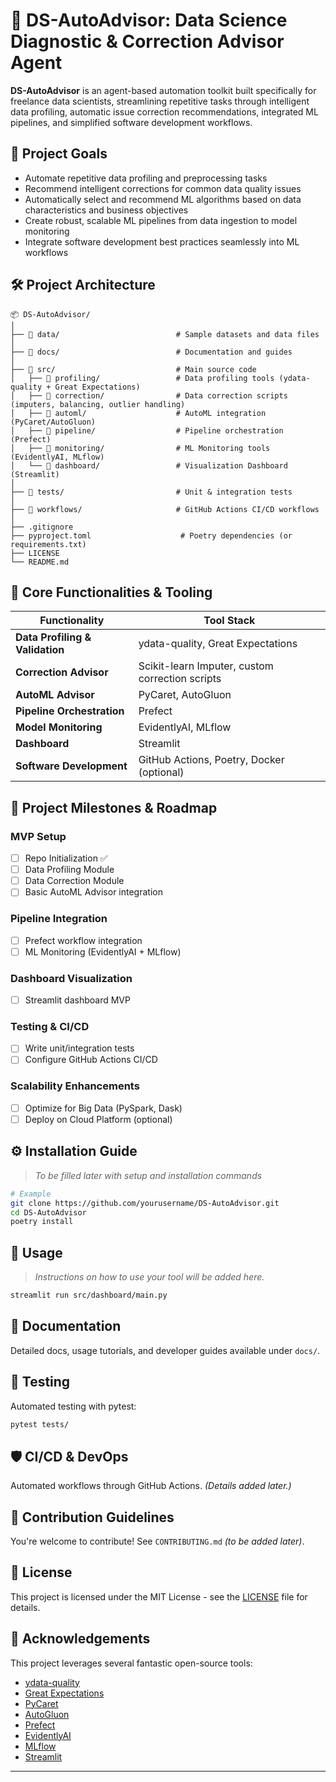 # 🚀 DS-AutoAdvisor: Data Science Diagnostic & Correction Advisor Agent

**DS-AutoAdvisor** is an agent-based automation toolkit built specifically for freelance data scientists, streamlining repetitive tasks through intelligent data profiling, automatic issue correction recommendations, integrated ML pipelines, and simplified software development workflows.

## 📌 Project Goals

- Automate repetitive data profiling and preprocessing tasks
- Recommend intelligent corrections for common data quality issues
- Automatically select and recommend ML algorithms based on data characteristics and business objectives
- Create robust, scalable ML pipelines from data ingestion to model monitoring
- Integrate software development best practices seamlessly into ML workflows

## 🛠️ Project Architecture

```
📦 DS-AutoAdvisor/
│
├── 📂 data/                          # Sample datasets and data files
│
├── 📂 docs/                          # Documentation and guides
│
├── 📂 src/                           # Main source code
│   ├── 📂 profiling/                 # Data profiling tools (ydata-quality + Great Expectations)
│   ├── 📂 correction/                # Data correction scripts (imputers, balancing, outlier handling)
│   ├── 📂 automl/                    # AutoML integration (PyCaret/AutoGluon)
│   ├── 📂 pipeline/                  # Pipeline orchestration (Prefect)
│   ├── 📂 monitoring/                # ML Monitoring tools (EvidentlyAI, MLflow)
│   └── 📂 dashboard/                 # Visualization Dashboard (Streamlit)
│
├── 📂 tests/                         # Unit & integration tests
│
├── 📂 workflows/                     # GitHub Actions CI/CD workflows
│
├── .gitignore
├── pyproject.toml                    # Poetry dependencies (or requirements.txt)
├── LICENSE
└── README.md
```

## 🌟 Core Functionalities & Tooling

| **Functionality**               | **Tool Stack**                                     |
|--------------------------------|---------------------------------------------------|
| **Data Profiling & Validation** | ydata-quality, Great Expectations               |
| **Correction Advisor**          | Scikit-learn Imputer, custom correction scripts |
| **AutoML Advisor**              | PyCaret, AutoGluon                              |
| **Pipeline Orchestration**      | Prefect                                         |
| **Model Monitoring**            | EvidentlyAI, MLflow                             |
| **Dashboard**                   | Streamlit                                       |
| **Software Development**        | GitHub Actions, Poetry, Docker (optional)       |

## 🚦 Project Milestones & Roadmap

### MVP Setup
- [ ] Repo Initialization ✅
- [ ] Data Profiling Module
- [ ] Data Correction Module
- [ ] Basic AutoML Advisor integration

### Pipeline Integration
- [ ] Prefect workflow integration
- [ ] ML Monitoring (EvidentlyAI + MLflow)

### Dashboard Visualization
- [ ] Streamlit dashboard MVP

### Testing & CI/CD
- [ ] Write unit/integration tests
- [ ] Configure GitHub Actions CI/CD

### Scalability Enhancements
- [ ] Optimize for Big Data (PySpark, Dask)
- [ ] Deploy on Cloud Platform (optional)

## ⚙️ Installation Guide

> *To be filled later with setup and installation commands*

```bash
# Example
git clone https://github.com/yourusername/DS-AutoAdvisor.git
cd DS-AutoAdvisor
poetry install
```

## 🚀 Usage

> *Instructions on how to use your tool will be added here.*

```bash
streamlit run src/dashboard/main.py
```

## 📖 Documentation

Detailed docs, usage tutorials, and developer guides available under `docs/`.

## 🧪 Testing

Automated testing with pytest:

```bash
pytest tests/
```

## 🛡️ CI/CD & DevOps

Automated workflows through GitHub Actions. *(Details added later.)*

## 📌 Contribution Guidelines

You're welcome to contribute! See `CONTRIBUTING.md` *(to be added later)*.

## 📃 License

This project is licensed under the MIT License - see the [LICENSE](LICENSE) file for details.

## 🙌 Acknowledgements

This project leverages several fantastic open-source tools:

- [ydata-quality](https://github.com/ydataai/ydata-quality)
- [Great Expectations](https://github.com/great-expectations/great_expectations)  
- [PyCaret](https://github.com/pycaret/pycaret)
- [AutoGluon](https://github.com/autogluon/autogluon)
- [Prefect](https://github.com/PrefectHQ/prefect)
- [EvidentlyAI](https://github.com/evidentlyai/evidently)
- [MLflow](https://github.com/mlflow/mlflow)
- [Streamlit](https://github.com/streamlit/streamlit)

---
